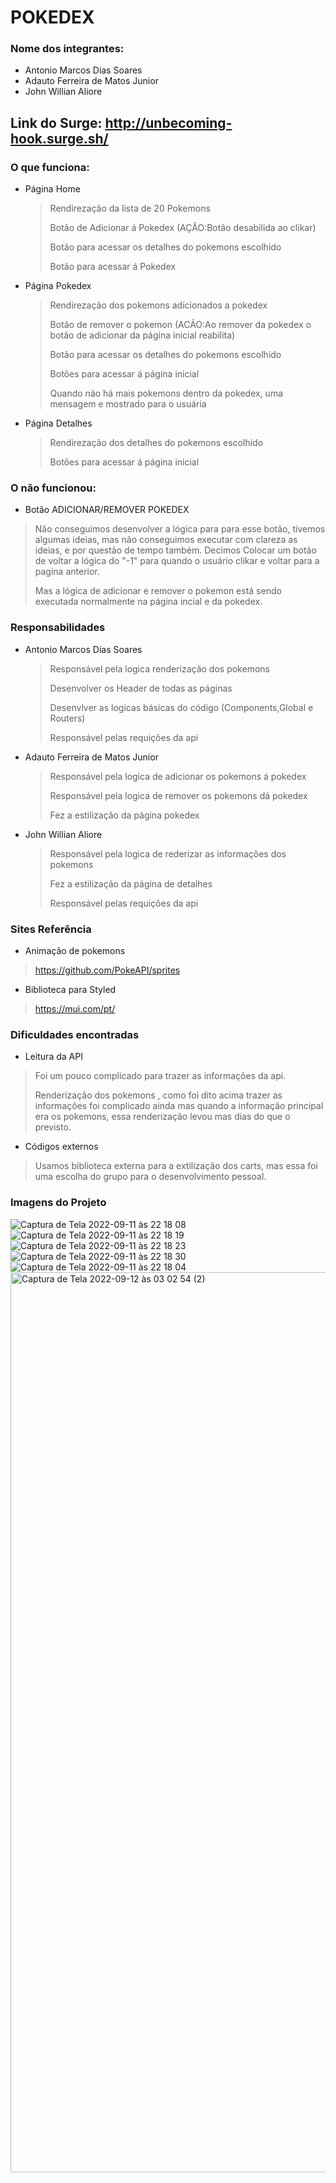 # POKEDEX

### Nome dos integrantes: 

* Antonio Marcos Dias Soares
* Adauto Ferreira de Matos Junior
* John Willian Aliore

## Link do Surge: http://unbecoming-hook.surge.sh/

### O que funciona:
- Página Home 

  > Rendirezação da lista de 20 Pokemons
  >
  > Botão de Adicionar á Pokedex (AÇÂO:Botão desabilida ao clikar)
  >
  > Botão para acessar os detalhes do pokemons escolhido
  >
  > Botão para acessar á Pokedex

 
- Página Pokedex 
 
  > Rendirezação dos pokemons adicionados a pokedex
  >
  > Botão de remover o pokemon  (ACÃO:Ao remover da pokedex o botão de adicionar da página inicial reabilita)
  >
  > Botão para acessar os detalhes do pokemons escolhido
  >
  > Botões para acessar á página inicial
  >
  > Quando não há mais pokemons dentro da pokedex, uma mensagem e mostrado para o usuária


- Página Detalhes 
  

  > Rendirezação dos detalhes do pokemons escolhido
  >
  > Botões para acessar á página inicial


### O não funcionou:

- Botão ADICIONAR/REMOVER POKEDEX
 
 > Não conseguimos desenvolver a lógica para para esse botão, tivemos algumas ideias, mas não conseguimos executar com clareza as ideias, e por questão de tempo também.
   Decimos Colocar um botão de voltar a lógica do "-1" para quando o usuário 
clikar e voltar para a pagina anterior.
 >
 > Mas a lógica de adicionar e remover o pokemon está sendo executada normalmente na página incial e da pokedex.
 >

### Responsabilidades 

* Antonio Marcos Dias Soares

  > Responsável pela logica renderização dos pokemons
  >
  > Desenvolver os Header de todas as páginas 
  >
  > Desenvlver as logicas básicas do código (Components,Global e Routers)
  >
  > Responsável pelas requições da api
  

* Adauto Ferreira de Matos Junior

  > Responsável pela logica de adicionar os pokemons á pokedex
  >
  > Responsável pela logica de remover os pokemons dá pokedex
  >
  > Fez a estilização da página pokedex 

* John Willian Aliore
  
  > Responsável pela logica de rederizar as informações dos pokemons 
  >
  > Fez a estilização da página de detalhes 
  >
  > Responsável pelas requições da api

 

### Sites Referência 

- Animação de pokemons 

 > https://github.com/PokeAPI/sprites

- Biblioteca para Styled 

 > https://mui.com/pt/


### Dificuldades encontradas 

- Leitura da API

 > Foi um pouco complicado para trazer as informações da api.
 >
 > Renderização dos pokemons , como foi dito acima trazer as informações foi complicado ainda mas quando a informação
 principal era os pokemons, essa renderização levou mas dias do que o previsto.
 >

- Códigos externos 

 > Usamos biblioteca externa para a extilização dos carts, mas essa foi uma escolha do grupo para o desenvolvimento pessoal.
 >
 

### Imagens do Projeto 

![Captura de Tela 2022-09-11 às 22 18 08](https://user-images.githubusercontent.com/98780749/189560060-e1a405d1-6c24-49fb-9672-4cf7f6de423b.png)
![Captura de Tela 2022-09-11 às 22 18 19](https://user-images.githubusercontent.com/98780749/189560065-4c112511-8767-4f2e-b159-037bb2592532.png)
![Captura de Tela 2022-09-11 às 22 18 23](https://user-images.githubusercontent.com/98780749/189560067-08c1e529-2d06-42ba-92ef-d9485c463728.png)
![Captura de Tela 2022-09-11 às 22 18 30](https://user-images.githubusercontent.com/98780749/189560068-fe70b715-fed3-4f94-93e5-204393bc9037.png)
![Captura de Tela 2022-09-11 às 22 18 04](https://user-images.githubusercontent.com/98780749/189560052-b968ff8b-969c-4761-b9a7-7395313dfa2c.png)
<img width="1440" alt="Captura de Tela 2022-09-12 às 03 02 54 (2)" src="https://user-images.githubusercontent.com/98780749/189584076-4a892575-7eb7-4716-bac4-aac36a2765a1.png">



 
